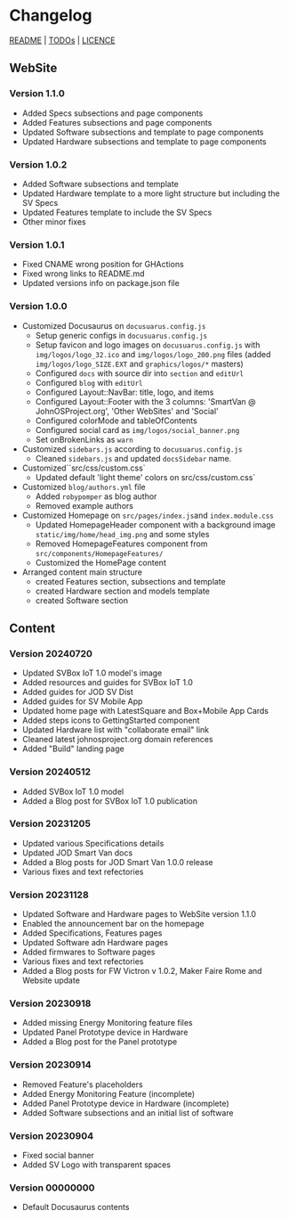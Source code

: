 # Changelog

[README](README.md) | [TODOs](TODOs.md) | [LICENCE](LICENCE.md)


## WebSite

### Version 1.1.0

* Added Specs subsections and page components
* Added Features subsections and page components
* Updated Software subsections and template to page components
* Updated Hardware subsections and template to page components

### Version 1.0.2

* Added Software subsections and template
* Updated Hardware template to a more light structure but including the SV Specs
* Updated Features template to include the SV Specs
* Other minor fixes

### Version 1.0.1

* Fixed CNAME wrong position for GHActions
* Fixed wrong links to README.md
* Updated versions info on package.json file

### Version 1.0.0

* Customized Docusaurus on `docusuarus.config.js`
  * Setup generic configs in `docusuarus.config.js`
  * Setup favicon and logo images on `docusuarus.config.js` with `img/logos/logo_32.ico` and  `img/logos/logo_200.png` files (added `img/logos/logo_SIZE.EXT` and `graphics/logos/*` masters)
  * Configured `docs` with source dir into `section` and `editUrl`
  * Configured `blog` with `editUrl`
  * Configured Layout::NavBar: title, logo, and items
  * Configured Layout::Footer with the 3 columns: 'SmartVan @ JohnOSProject.org', 'Other WebSites' and 'Social'
  * Configured colorMode and tableOfContents
  * Configured social card as `img/logos/social_banner.png`
  * Set onBrokenLinks as `warn`
* Customized `sidebars.js` according to `docusuarus.config.js`
  * Cleaned `sidebars.js` and updated `docsSidebar` name.
* Customized``src/css/custom.css`
  * Updated default 'light theme' colors on src/css/custom.css`
* Customized `blog/authors.yml` file
  * Added `robypomper` as blog author
  * Removed example authors
* Customized Homepage on `src/pages/index.js`and `index.module.css`
  * Updated HomepageHeader component with a background image `static/img/home/head_img.png` and some styles
  * Removed HomepageFeatures component from `src/components/HomepageFeatures/`
  * Customized the HomePage content
* Arranged content main structure
  * created Features section, subsections and template
  * created Hardware section and models template
  * created Software section


## Content

### Version 20240720

* Updated SVBox IoT 1.0 model's image
* Added resources and guides for SVBox IoT 1.0
* Added guides for JOD SV Dist
* Added guides for SV Mobile App
* Updated home page with LatestSquare and Box+Mobile App Cards
* Added steps icons to GettingStarted component
* Updated Hardware list with "collaborate email" link
* Cleaned latest johnosproject.org domain references
* Added "Build" landing page

### Version 20240512

* Added SVBox IoT 1.0 model
* Added a Blog post for SVBox IoT 1.0 publication

### Version 20231205

* Updated various Specifications details
* Updated JOD Smart Van docs
* Added a Blog posts for JOD Smart Van 1.0.0 release
* Various fixes and text refectories

### Version 20231128

* Updated Software and Hardware pages to WebSite version 1.1.0
* Enabled the announcement bar on the homepage
* Added Specifications, Features pages
* Updated Software adn Hardware pages
* Added firmwares to Software pages
* Various fixes and text refectories
* Added a Blog posts for FW Victron v 1.0.2, Maker Faire Rome and Website update

### Version 20230918

* Added missing Energy Monitoring feature files
* Updated Panel Prototype device in Hardware
* Added a Blog post for the Panel prototype

### Version 20230914

* Removed Feature's placeholders
* Added Energy Monitoring Feature (incomplete)
* Added Panel Prototype device in Hardware (incomplete)
* Added Software subsections and an initial list of software

### Version 20230904

* Fixed social banner
* Added SV Logo with transparent spaces

### Version 00000000

* Default Docusaurus contents
